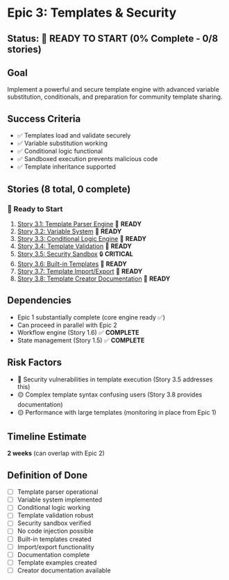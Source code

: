 # Epic 3: Templates & Security

## Status: 📝 READY TO START (0% Complete - 0/8 stories)

## Goal

Implement a powerful and secure template engine with advanced variable substitution, conditionals, and preparation for community template sharing.

## Success Criteria

- ✅ Templates load and validate securely
- ✅ Variable substitution working
- ✅ Conditional logic functional
- ✅ Sandboxed execution prevents malicious code
- ✅ Template inheritance supported

## Stories (8 total, 0 complete)

### 📝 Ready to Start
1. [Story 3.1: Template Parser Engine](story-3.1-template-parser.md) 📝 **READY**
2. [Story 3.2: Variable System](story-3.2-variable-system.md) 📝 **READY**
3. [Story 3.3: Conditional Logic Engine](story-3.3-conditional-logic.md) 📝 **READY**
4. [Story 3.4: Template Validation](story-3.4-template-validation.md) 📝 **READY**
5. [Story 3.5: Security Sandbox](story-3.5-security-sandbox.md) 🔒 **CRITICAL**
6. [Story 3.6: Built-in Templates](story-3.6-builtin-templates.md) 📝 **READY**
7. [Story 3.7: Template Import/Export](story-3.7-template-import-export.md) 📝 **READY**
8. [Story 3.8: Template Creator Documentation](story-3.8-template-documentation.md) 📝 **READY**

## Dependencies

- Epic 1 substantially complete (core engine ready ✅)
- Can proceed in parallel with Epic 2
- Workflow engine (Story 1.6) ✅ **COMPLETE**
- State management (Story 1.5) ✅ **COMPLETE**

## Risk Factors

- 🔴 Security vulnerabilities in template execution (Story 3.5 addresses this)
- 🟡 Complex template syntax confusing users (Story 3.8 provides documentation)
- 🟡 Performance with large templates (monitoring in place from Epic 1)

## Timeline Estimate

**2 weeks** (can overlap with Epic 2)

## Definition of Done

- [ ] Template parser operational
- [ ] Variable system implemented
- [ ] Conditional logic working
- [ ] Template validation robust
- [ ] Security sandbox verified
- [ ] No code injection possible
- [ ] Built-in templates created
- [ ] Import/export functionality
- [ ] Documentation complete
- [ ] Template examples created
- [ ] Creator documentation available

